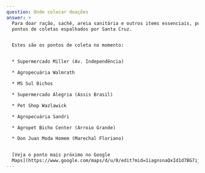 ```yaml
---
question: Onde colocar doações
answer: >
  Para doar ração, sachê, areia sanitária e outros items essenciais, possuímos
  pontos de coletas espalhados por Santa Cruz.


  Estes são os pontos de coleta no momento:


  * Supermercado Miller (Av. Independência)

  * Agropecuária Walmrath

  * MS Sul Bichos

  * Supermercado Alegria (Assis Brasil)

  * Pet Shop Wazlawick

  * Agropecuária Sandri

  * Agropet Bicho Center (Arroio Grande)

  * Don Juan Moda Homem (Marechal Floriano)


  [Veja o ponto mais próximo no Google
  Maps](https://www.google.com/maps/d/u/0/edit?mid=1iagnsnaQxId1d7BG7ijbccmCdA2wLOs\&usp=sharing).
---
```


